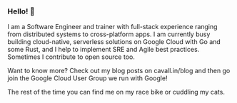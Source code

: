 ### Hello! 👋

I am a Software Engineer and trainer with full-stack experience ranging from distributed systems to cross-platform apps. I am currently busy building cloud-native, serverless solutions on Google Cloud with Go and some Rust, and I help to implement SRE and Agile best practices. Sometimes I contribute to open source too.

Want to know more? Check out my blog posts on cavall.in/blog and then go join the Google Cloud User Group we run with Google!

The rest of the time you can find me on my race bike or cuddling my cats.

